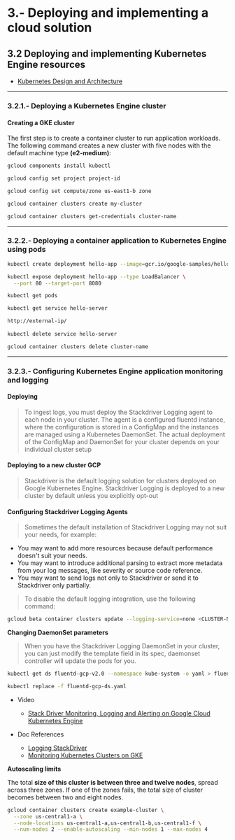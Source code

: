 # 3.-  Deploying and implementing a cloud solution

## 3.2 Deploying and implementing Kubernetes Engine resources

* [Kubernetes Design and Architecture](https://github.com/kubernetes/community/blob/master/contributors/design-proposals/architecture/architecture.md)

---
### 3.2.1.- Deploying a Kubernetes Engine cluster


#### Creating a GKE cluster

The first step is to create a container cluster to run application workloads. The following command creates a new cluster with five nodes with the default machine type __(e2-medium)__:
```bash
gcloud components install kubectl

gcloud config set project project-id

gcloud config set compute/zone us-east1-b zone

gcloud container clusters create my-cluster

gcloud container clusters get-credentials cluster-name
```
---
### 3.2.2.- Deploying a container application to Kubernetes Engine using pods

```bash
kubectl create deployment hello-app --image=gcr.io/google-samples/hello-app:2.0

kubectl expose deployment hello-app --type LoadBalancer \
  --port 80 --target-port 8080

kubectl get pods

kubectl get service hello-server

http://external-ip/
    
kubectl delete service hello-server

gcloud container clusters delete cluster-name

```
---
### 3.2.3.- Configuring Kubernetes Engine application monitoring and logging

#### **Deploying**
> To ingest logs, you must deploy the Stackdriver Logging agent to each node in your cluster. The agent is a configured fluentd instance, where the configuration is stored in a ConfigMap and the instances are managed using a Kubernetes DaemonSet. The actual deployment of the ConfigMap and DaemonSet for your cluster depends on your individual cluster setup

#### **Deploying to a new cluster GCP**
> Stackdriver is the default logging solution for clusters deployed on Google Kubernetes Engine. Stackdriver Logging is deployed to a new cluster by default unless you explicitly opt-out

#### **Configuring Stackdriver Logging Agents**
> Sometimes the default installation of Stackdriver Logging may not suit your needs, for example:
* You may want to add more resources because default performance doesn't suit your needs.
* You may want to introduce additional parsing to extract more metadata from your log messages, like severity or source code reference.
* You may want to send logs not only to Stackdriver or send it to Stackdriver only partially.
> To disable the default logging integration, use the following command:
```bash
gcloud beta container clusters update --logging-service=none <CLUSTER-NAME>
```

**Changing DaemonSet parameters**
> When you have the Stackdriver Logging DaemonSet in your cluster, you can just modify the template field in its spec, daemonset controller will update the pods for you.

```bash
kubectl get ds fluentd-gcp-v2.0 --namespace kube-system -o yaml > fluentd-gcp-ds.yaml

kubectl replace -f fluentd-gcp-ds.yaml
```

- Video
    * [Stack Driver Monitoring, Logging and Alerting on Google Cloud Kubernetes Engine](https://www.youtube.com/watch?v=oNEl-H0QWWg)

- Doc References
    * [Logging StackDriver](https://kubernetes.io/docs/tasks/debug-application-cluster/logging-stackdriver/)
    * [Monitoring Kubernetes Clusters on GKE](https://medium.com/google-cloud/gke-monitoring-84170ea44833)


**Autoscaling limits**

The total **size of this cluster is between three and twelve nodes**, spread across three zones. If one of the zones fails, the total size of cluster becomes between two and eight nodes.

```bash
gcloud container clusters create example-cluster \
  --zone us-central1-a \
  --node-locations us-central1-a,us-central1-b,us-central1-f \
  --num-nodes 2 --enable-autoscaling --min-nodes 1 --max-nodes 4
```